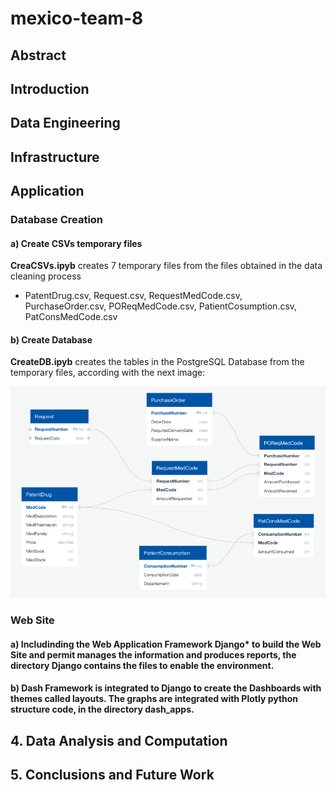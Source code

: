 # mexico-team-8
## Abstract
## Introduction
## Data Engineering
## Infrastructure
## Application
### Database Creation
#### a) Create CSVs temporary files

**CreaCSVs.ipyb** creates 7 temporary files from the files obtained in the data cleaning process
- PatentDrug.csv, Request.csv, RequestMedCode.csv, PurchaseOrder.csv, POReqMedCode.csv, PatientCosumption.csv, PatConsMedCode.csv

#### b) Create Database

**CreateDB.ipyb** creates the tables in the PostgreSQL Database from the temporary files, according with the next image:

![alt text](CreateCSVsDB/DB%20design.png "Database")

### Web Site
#### a) Includinding the Web Application Framework Django* to build the Web Site and permit manages the information and produces reports, the directory Django contains the files to enable the environment.

#### b) Dash Framework is integrated to Django to create the Dashboards with themes called layouts. The graphs are integrated with Plotly python structure code, in the directory dash_apps.

## 4. Data Analysis and Computation
## 5. Conclusions and Future Work
